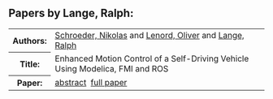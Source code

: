 <h2>Papers by Lange, Ralph:</h2>
<!-- Begin papers -->
<table>
<tr><th>Authors:</th><td>
<a href="../authors/author_213.html">Schroeder, Nikolas</a> and 
<a href="../authors/author_146.html">Lenord, Oliver</a> and 
<a href="../authors/author_139.html">Lange, Ralph</a>
</td></tr>
<tr><th>Title:  </th><td>Enhanced Motion Control of a Self-Driving Vehicle Using Modelica, FMI and ROS</td></tr>
<tr><th>Paper:  </th><td><a href="../abstracts/Modelica2019abstract4B2.pdf">abstract</a>&nbsp;&nbsp;<a href="../papers/Modelica2019paper4B2.pdf">full paper</a></td></tr>
</table>
<br>
<!-- End papers -->